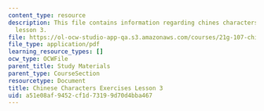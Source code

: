 ```yaml
---
content_type: resource
description: This file contains information regarding chines characters exercises
  lesson 3.
file: https://ol-ocw-studio-app-qa.s3.amazonaws.com/courses/21g-107-chinese-i-streamlined-fall-2014/a51e08af9452cf1d73199d70d4bba467_MIT21G_107F14_L3_mia.pdf
file_type: application/pdf
learning_resource_types: []
ocw_type: OCWFile
parent_title: Study Materials
parent_type: CourseSection
resourcetype: Document
title: Chinese Characters Exercises Lesson 3
uid: a51e08af-9452-cf1d-7319-9d70d4bba467
---
```

